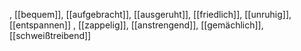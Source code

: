 , [[bequem]], [[aufgebracht]], [[ausgeruht]], [[friedlich]], [[unruhig]], [[entspannen]]
, [[zappelig]], [[anstrengend]], [[gemächlich]], [[schweißtreibend]]